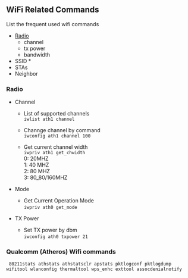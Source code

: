 ## WiFi Related Commands

List the frequent used wifi commands

* [Radio](#radio)
    * channel 
    * tx power
    * bandwidth
* SSID
    * 
* STAs
* Neighbor 


### Radio

* Channel
    -  List of supported channels   
    ``` iwlist ath1 channel ```  
    
    -  Channge channel by command   
    ``` iwconfig ath1 channel 100 ```  

    - Get current channel width  
    ```iwpriv ath1 get_chwidth    ```   
       0: 20MHZ   
       1: 40 MHZ    
       2: 80 MHZ    
       3: 80_80/160MHZ    
        
* Mode
    - Get Current Operation Mode  
    ``` iwpriv ath0 get_mode  ```

* TX Power
    - Set TX power by dbm  
    ``` iwconfig ath0 txpower 21 ```

    


### Qualcomm (Atheros) Wifi commands
```
 80211stats athstats athstatsclr apstats pktlogconf pktlogdump wifitool wlanconfig thermaltool wps_enhc exttool assocdenialnotify

```



